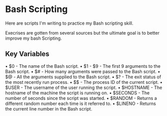 # Bash Scripting 

Here are scripts I'm writing to practice my Bash scripting skill.

Execrises are gotten from several sources but the ultimate goal is to better improve my bash Scripting.

## Key Variables 

• $0 - The name of the Bash script.
• $1 - $9 - The first 9 arguments to the Bash script.
• $# - How many arguments were passed to the Bash script.
• $@ - All the arguments supplied to the Bash script.
• $? - The exit status of the most recently run process.
• $$ - The process ID of the current script.
• $USER - The username of the user running the script.
• $HOSTNAME - The hostname of the machine the script is running on.
• $SECONDS - The number of seconds since the script was started.
• $RANDOM - Returns a different random number each time is it referred to.
• $LINENO - Returns the current line number in the Bash script.


